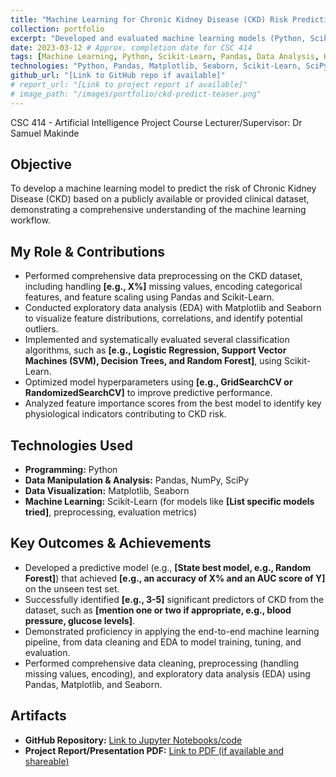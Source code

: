 ```yaml
---
title: "Machine Learning for Chronic Kidney Disease (CKD) Risk Prediction"
collection: portfolio
excerpt: "Developed and evaluated machine learning models (Python, Scikit-Learn) to predict CKD risk, performing data preprocessing, EDA, and feature importance analysis. BSc AI course project."
date: 2023-03-12 # Approx. completion date for CSC 414
tags: [Machine Learning, Python, Scikit-Learn, Pandas, Data Analysis, Healthcare]
technologies: "Python, Pandas, Matplotlib, Seaborn, Scikit-Learn, SciPy"
github_url: "[Link to GitHub repo if available]"
# report_url: "[Link to project report if available]"
# image_path: "/images/portfolio/ckd-predict-teaser.png"
---
```

CSC 414 - Artificial Intelligence Project
Course Lecturer/Supervisor: Dr Samuel Makinde

## Objective
To develop a machine learning model to predict the risk of Chronic Kidney Disease (CKD) based on a publicly available or provided clinical dataset, demonstrating a comprehensive understanding of the machine learning workflow.

## My Role & Contributions
* Performed comprehensive data preprocessing on the CKD dataset, including handling **[e.g., X%]** missing values, encoding categorical features, and feature scaling using Pandas and Scikit-Learn.
* Conducted exploratory data analysis (EDA) with Matplotlib and Seaborn to visualize feature distributions, correlations, and identify potential outliers.
* Implemented and systematically evaluated several classification algorithms, such as **[e.g., Logistic Regression, Support Vector Machines (SVM), Decision Trees, and Random Forest]**, using Scikit-Learn.
* Optimized model hyperparameters using **[e.g., GridSearchCV or RandomizedSearchCV]** to improve predictive performance.
* Analyzed feature importance scores from the best model to identify key physiological indicators contributing to CKD risk.

## Technologies Used
* **Programming:** Python
* **Data Manipulation & Analysis:** Pandas, NumPy, SciPy
* **Data Visualization:** Matplotlib, Seaborn
* **Machine Learning:** Scikit-Learn (for models like **[List specific models tried]**, preprocessing, evaluation metrics)

## Key Outcomes & Achievements
* Developed a predictive model (e.g., **[State best model, e.g., Random Forest]**) that achieved **[e.g., an accuracy of X% and an AUC score of Y]** on the unseen test set.
* Successfully identified **[e.g., 3-5]** significant predictors of CKD from the dataset, such as **[mention one or two if appropriate, e.g., blood pressure, glucose levels]**.
* Demonstrated proficiency in applying the end-to-end machine learning pipeline, from data cleaning and EDA to model training, tuning, and evaluation.
* Performed comprehensive data cleaning, preprocessing (handling missing values, encoding), and exploratory data analysis (EDA) using Pandas, Matplotlib, and Seaborn.


## Artifacts
* **GitHub Repository:** [Link to Jupyter Notebooks/code]([YOUR_GITHUB_REPO_LINK_HERE])
* **Project Report/Presentation PDF:** [Link to PDF (if available and shareable)]([YOUR_REPORT_LINK_HERE])
